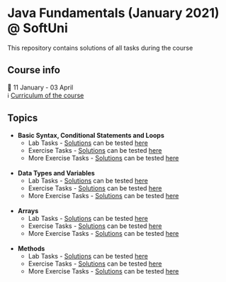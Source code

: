 # Java Fundamentals (January 2021) @ SoftUni
This repository contains solutions of all tasks during the course

## Course info
📅  11 January - 03 April<br/>
:information_source: [Curriculum of the course](https://softuni.bg/trainings/3212/java-fundamentals-january-2021/internal)

## Topics
- **Basic Syntax, Conditional Statements and Loops**
    - Lab Tasks - [Solutions](https://github.com/i5kov/Java-Fundamentals/tree/main/01.BASIC%20SYNTAX%2C%20CONDITIONAL%20STATEMENTS%20AND%20LOOPS/src/lab_tasks) can be tested [here](https://judge.softuni.bg/Contests/Practice/Index/1190#0)
    - Exercise Tasks - [Solutions](https://github.com/i5kov/Java-Fundamentals/tree/main/01.BASIC%20SYNTAX%2C%20CONDITIONAL%20STATEMENTS%20AND%20LOOPS/src/exercise_tasks) can be tested [here](https://judge.softuni.bg/Contests/Compete/Index/1226#0)
    - More Exercise Tasks - [Solutions](https://github.com/i5kov/Java-Fundamentals/tree/main/01.BASIC%20SYNTAX%2C%20CONDITIONAL%20STATEMENTS%20AND%20LOOPS/src/moreexercise_tasks) can be tested [here](https://judge.softuni.bg/Contests/Practice/Index/1461#4)
    <br/><br/>
- **Data Types and Variables**
    - Lab Tasks - [Solutions](https://github.com/i5kov/Java-Fundamentals/tree/main/02.DATA%20TYPES%20AND%20VARIABLES/src/lab_tasks) can be tested [here](https://judge.softuni.bg/Contests/Practice/Index/1227#0)
    - Exercise Tasks - [Solutions](https://github.com/i5kov/Java-Fundamentals/tree/main/02.DATA%20TYPES%20AND%20VARIABLES/src/exercise_tasks) can be tested [here](https://judge.softuni.bg/Contests/Compete/Index/1228#0)
    - More Exercise Tasks - [Solutions](https://github.com/i5kov/Java-Fundamentals/tree/main/02.DATA%20TYPES%20AND%20VARIABLES/src/moreexercise_tasks) can be tested [here](https://judge.softuni.bg/Contests/Practice/Index/1270#0)
    <br/><br/>
- **Arrays**
    - Lab Tasks - [Solutions](https://github.com/i5kov/Java-Fundamentals/tree/main/03.ARRAYS/src/lab_tasks) can be tested [here](https://judge.softuni.bg/Contests/Practice/Index/1248#0)
    - Exercise Tasks - [Solutions](https://github.com/i5kov/Java-Fundamentals/tree/main/03.ARRAYS/src/exercise_tasks) can be tested [here](https://judge.softuni.bg/Contests/Compete/Index/1247#0)
    - More Exercise Tasks - [Solutions](https://github.com/i5kov/Java-Fundamentals/tree/main/03.ARRAYS/src/moreexercise_tasks) can be tested [here](https://judge.softuni.bg/Contests/Practice/Index/1279#0)
    <br/><br/>
- **Methods**
    - Lab Tasks - [Solutions](https://github.com/i5kov/Java-Fundamentals/tree/main/METHODS/src/lab_tasks) can be tested [here](https://judge.softuni.bg/Contests/Practice/Index/1260#0)
    - Exercise Tasks - [Solutions](https://github.com/i5kov/Java-Fundamentals/tree/main/METHODS/src/exercise_tasks) can be tested [here](https://judge.softuni.bg/Contests/Compete/Index/1286#0)
    - More Exercise Tasks - [Solutions](https://github.com/i5kov/Java-Fundamentals/tree/main/METHODS/src/moreexercise_tasks) can be tested [here](https://judge.softuni.bg/Contests/Practice/Index/1294#0)